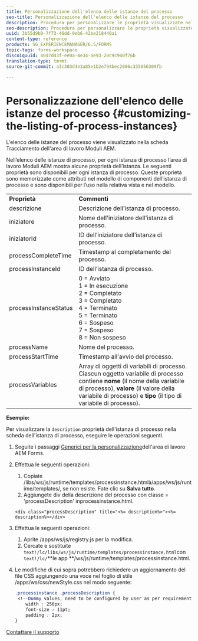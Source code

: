 ```yaml
---
title: Personalizzazione dell'elenco delle istanze del processo
seo-title: Personalizzazione dell'elenco delle istanze del processo
description: Procedura per personalizzare le proprietà visualizzate nell'istanza di processo nell'area di lavoro Moduli AEM.
seo-description: Procedura per personalizzare le proprietà visualizzate nell'istanza di processo nell'area di lavoro Moduli AEM.
uuid: 3b55d9b9-7f73-46dd-9eb6-42be218440a1
content-type: reference
products: SG_EXPERIENCEMANAGER/6.5/FORMS
topic-tags: forms-workspace
discoiquuid: 40d7d43f-ee0a-4e34-ae93-20c9c940f76b
translation-type: tm+mt
source-git-commit: a3c303d4e3a85e1b2e794bec2006c335056309fb

---
```



# Personalizzazione dell&#39;elenco delle istanze del processo {#customizing-the-listing-of-process-instances}

L&#39;elenco delle istanze del processo viene visualizzato nella scheda Tracciamento dell&#39;area di lavoro Moduli AEM.

Nell’elenco delle istanze di processo, per ogni istanza di processo l’area di lavoro Moduli AEM mostra alcune proprietà dell’istanza. Le seguenti proprietà sono disponibili per ogni istanza di processo. Queste proprietà sono memorizzate come attributi nel modello di componenti dell’istanza di processo e sono disponibili per l’uso nella relativa vista e nel modello.

<table>
 <tbody>
  <tr>
   <td><strong>Proprietà</strong></td>
   <td><strong>Commenti</strong></td>
  </tr>
  <tr>
   <td>descrizione</td>
   <td>Descrizione dell’istanza di processo.</td>
  </tr>
  <tr>
   <td>iniziatore</td>
   <td>Nome dell'iniziatore dell'istanza di processo.</td>
  </tr>
  <tr>
   <td>iniziatorId</td>
   <td>ID dell’iniziatore dell’istanza di processo.</td>
  </tr>
  <tr>
   <td>processCompleteTime</td>
   <td>Timestamp al completamento del processo.</td>
  </tr>
  <tr>
   <td>processInstanceId</td>
   <td>ID dell’istanza di processo.</td>
  </tr>
  <tr>
   <td>processInstanceStatus</td>
   <td>0 = Avviato<br /> 1 = In esecuzione<br /> 2 = Completato<br /> 3 = Completato<br /> 4 = Terminato<br /> 5 = Terminato<br /> 6 = Sospeso<br /> 7 = Sospeso<br /> 8 = Non sospeso</td>
  </tr>
  <tr>
   <td>processName</td>
   <td>Nome del processo.</td>
  </tr>
  <tr>
   <td>processStartTime</td>
   <td>Timestamp all'avvio del processo.</td>
  </tr>
  <tr>
   <td>processVariables</td>
   <td>Array di oggetti di variabili di processo. Ciascun oggetto variabile di processo contiene <strong>nome</strong> (il nome della variabile di processo), <strong>valore</strong> (il valore della variabile di processo) e<strong> tipo</strong> (il tipo di variabile di processo).</td>
  </tr>
 </tbody>
</table>

**Esempio:**

Per visualizzare la `description` proprietà dell&#39;istanza di processo nella scheda dell&#39;istanza di processo, eseguire le operazioni seguenti.

1. Seguite i passaggi [Generici per la personalizzazione](/help/forms/using/generic-steps-html-workspace-customization.md)dell&#39;area di lavoro AEM Forms.
1. Effettua le seguenti operazioni:

   1. Copiate /libs/ws/js/runtime/templates/processinstance.htmlà/apps/ws/js/runtime/templates/, se non esiste. Fate clic su **Salva tutto**.
   1. Aggiungete div della descrizione del processo con classe = &#39;processDescription&#39; inprocessinstance.html.

   ```
   <div class="processDescription" title="<%= description%>"><%= description%></div>
   ```

1. Effettua le seguenti operazioni:

   1. Aprite /apps/ws/js/registry.js per la modifica.
   1. Cercate e sostituite `text!/lc/libs/ws/js/runtime/templates/processinstance.html`con `text!/lc/`**le app **/ws/js/runtime/templates/processinstance.html.

1. Le modifiche di cui sopra potrebbero richiedere un aggiornamento del file CSS aggiungendo una voce nel foglio di stile /apps/ws/css/newStyle.css nel modo seguente:

   ```css
   .processinstance .processDescription {
    <!--Dummy values, need to be configured by user as per requirement as well as user can add or delete any property depending upon requirement-->
       width : 250px;
       font-size : 11pt;
       padding : 2px;
   }
   ```

[Contattare il supporto](https://www.adobe.com/account/sign-in.supportportal.html)

